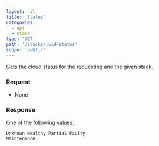 ```yaml
---
layout: nil
title: 'Status'
categories:
  - api
  - stack
type: 'GET'
path: '/stacks/:uid/status'
scope: 'public'
---
```


Gets the cloud status for the requesting and the given stack.

### Request

* None

### Response

One of the following values:

<code class="inline-code">Unknown
Healthy
Partial
Faulty
Maintenance</code>